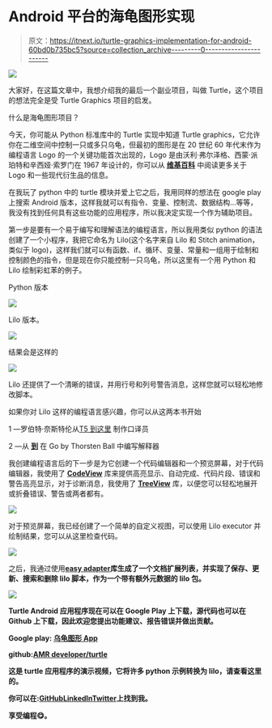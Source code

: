 # Android 平台的海龟图形实现

> 原文：<https://itnext.io/turtle-graphics-implementation-for-android-60bd0b735bc5?source=collection_archive---------0----------------------->

![](img/0836add970e4342fc1cbac0abcb9c456.png)

大家好，在这篇文章中，我想介绍我的最后一个副业项目，叫做 Turtle，这个项目的想法完全是受 Turtle Graphics 项目的启发。

什么是海龟图形项目？

今天，你可能从 Python 标准库中的 Turtle 实现中知道 Turtle graphics，它允许你在二维空间中控制一只或多只乌龟，但最初的图形是在 20 世纪 60 年代末作为编程语言 Logo 的一个关键功能首次出现的，Logo 是由沃利·弗尔泽格、西蒙·派珀特和辛西娅·索罗门在 1967 年设计的，你可以从 [**维基百科**](https://en.wikipedia.org/wiki/Logo_(programming_language)) 中阅读更多关于 Logo 和一些现代衍生品的信息。

在我玩了 python 中的 turtle 模块并爱上它之后，我用同样的想法在 google play 上搜索 Android 版本，这样我就可以有指令、变量、控制流、数据结构…等等，我没有找到任何具有这些功能的应用程序，所以我决定实现一个作为辅助项目。

第一步是要有一个易于编写和理解语法的编程语言，所以我用类似 python 的语法创建了一个小程序，我把它命名为 Lilo(这个名字来自 Lilo 和 Stitch animation，类似于 logo)，这样我们就可以有函数、if、循环、变量、常量和一组用于绘制和控制颜色的指令，但是现在你只能控制一只乌龟，所以这里有一个用 Python 和 Lilo 绘制彩虹苯的例子。

Python 版本

![](img/245dc249980ccd36692b4cab437b4725.png)

Lilo 版本。

![](img/dbe2ad5800a1f75fae91294fabb97415.png)

结果会是这样的

![](img/0f06c77bf54ecb63285a5dfd946ba9ff.png)

Lilo 还提供了一个清晰的错误，并用行号和列号警告消息，这样您就可以轻松地修改脚本。

如果你对 Lilo 这样的编程语言感兴趣，你可以从这两本书开始

1 —罗伯特·奈斯特伦从[T5 到这里](https://craftinginterpreters.com/) 制作口译员

2 —从 [**到**](https://interpreterbook.com/) 在 Go by Thorsten Ball 中编写解释器

我创建编程语言后的下一步是为它创建一个代码编辑器和一个预览屏幕，对于代码编辑器，我使用了 [**CodeView**](https://github.com/AmrDeveloper/CodeView) 库来提供高亮显示、自动完成、代码片段、错误和警告高亮显示，对于诊断消息，我使用了 [**TreeView**](https://github.com/AmrDeveloper/treeview) 库，以便您可以轻松地展开或折叠错误、警告或两者都有。

![](img/7f10e434a7d4bc5f050696d2a84aa7b3.png)

对于预览屏幕，我已经创建了一个简单的自定义视图，可以使用 Lilo executor 并绘制结果，您可以从这里检查代码。

![](img/cd8da9216707674597db7c8195aaa12b.png)

之后，我通过使用[**easy adapter**](https://github.com/AmrDeveloper/easyadapter)**库生成了一个文档扩展列表，并实现了保存、更新、搜索和删除 lilo 脚本，作为一个带有额外元数据的 lilo 包。**

**![](img/53ac91139d1215e36c0e339fd7ce6dd8.png)**

**Turtle Android 应用程序现在可以在 Google Play 上下载，源代码也可以在 Github 上下载，因此欢迎您提出功能建议、报告错误并做出贡献。**

**Google play: [**乌龟图形 App**](https://play.google.com/store/apps/details?id=com.amrdeveloper.turtle)**

**github:[**AMR developer/turtle**](https://github.com/AmrDeveloper/turtle)**

**这是 turtle 应用程序的演示视频，它将许多 python 示例转换为 lilo，请查看这里的[](https://www.youtube.com/watch?v=eWui7nFYia0)****。******

****你可以在:[**GitHub**](https://github.com/amrdeveloper)[**LinkedIn**](https://www.linkedin.com/in/amrdeveloper/)[**Twitter**](https://twitter.com/amrdeveloper)上找到我。****

****享受编程😋。****